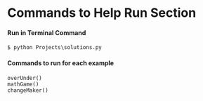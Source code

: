 # Commands to Help Run Section


#### Run in Terminal Command
`$ python Projects\solutions.py`

#### Commands to run for each example

`overUnder()`<br />
`mathGame()`<br />
`changeMaker()`<br />
